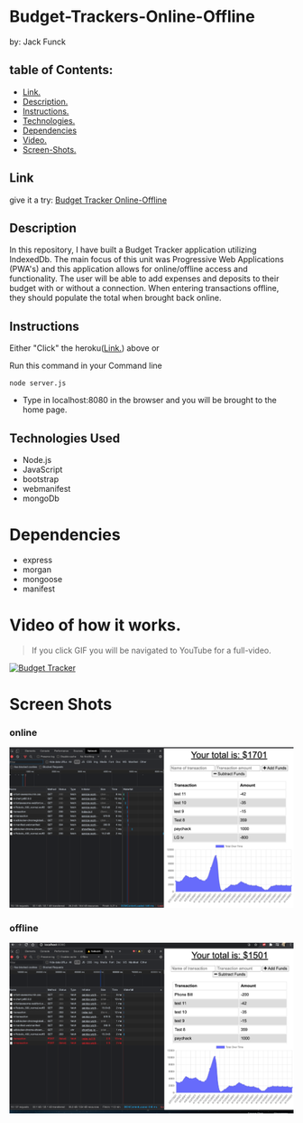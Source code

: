 # Budget-Trackers-Online-Offline

by: Jack Funck


## table of Contents:
 - [Link.](#link)
 - [ Description. ](#desc)
 - [ Instructions. ](#instr)
 - [Technologies.](#tc)
 - [Dependencies](#dep)
 - [ Video. ](#video)
 - [Screen-Shots.](#sc)

<a name="link"></a>
## Link
give it a try: <a href="https://polar-lowlands-57059.herokuapp.com/" target="_blank"> Budget Tracker Online-Offline</a>

<a name="desc"></a>
## Description

In this repository, I have built a Budget Tracker application utilizing IndexedDb. The main focus of this unit was Progressive Web Applications (PWA's) and this application allows for online/offline access and functionality. The user will be able to add expenses and deposits to their budget with or without a connection. When entering transactions offline, they should populate the total when brought back online.


<a name="instr"></a>
## Instructions
Either "Click" the heroku([Link.](#link)) above or

Run this command in your Command line
```
node server.js
```
* Type in localhost:8080 in the browser and you will be brought to the home page.


<a name="tc"></a>
## Technologies Used
* Node.js
* JavaScript
* bootstrap
* webmanifest
* mongoDb

<a name="dep"></a>
# Dependencies
* express
* morgan
* mongoose
* manifest



<a name="video"></a>
# Video of how it works.
> If you click GIF you will be navigated to YouTube for a full-video.

[![Budget Tracker](https://media.giphy.com/media/l7xlQ3xDIyQNBZnTNq/giphy.gif)](https://www.youtube.com/watch?v=jQ-yy9_lYAo)



<a name="sc"></a>
# Screen Shots
### online
<img src="public/img/online.png">

### offline
<img src="public/img/offline.png">

